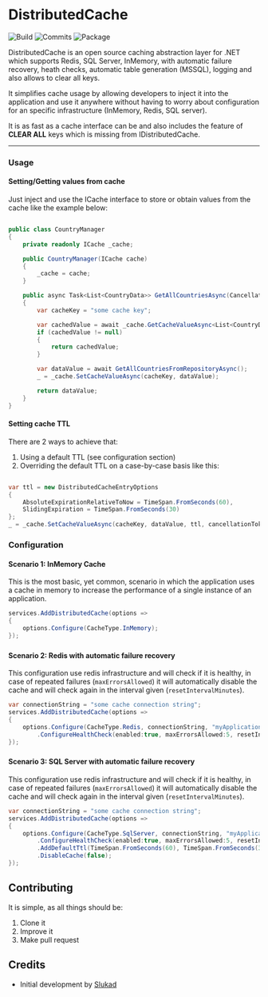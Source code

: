 # DistributedCache

![Build](https://img.shields.io/github/actions/workflow/status/Matozap/DistributedCache/build.yml?style=for-the-badge&logo=github&color=0D7EBF)
![Commits](https://img.shields.io/github/last-commit/Matozap/DistributedCache?style=for-the-badge&logo=github&color=0D7EBF)
![Package](https://img.shields.io/nuget/dt/DistributedCache?style=for-the-badge&logo=nuget&color=0D7EBF)


DistributedCache is an open source caching abstraction layer for .NET which supports Redis, SQL Server, InMemory, with automatic 
failure recovery, heath checks, automatic table generation (MSSQL), logging and also allows to clear all keys.


It simplifies cache usage by allowing developers to inject it into the application and use it anywhere
without having to worry about configuration for an specific infrastructure (InMemory, Redis, SQL server). 

It is as fast as a cache interface can be and also includes the feature of **CLEAR ALL** keys which is missing from IDistributedCache.


------------------------------

### Usage

#### Setting/Getting values from cache

Just inject and use the ICache interface to store or obtain values from the cache like the example below:

```csharp

public class CountryManager
{
    private readonly ICache _cache;

    public CountryManager(ICache cache)
    {
        _cache = cache;
    }

    public async Task<List<CountryData>> GetAllCountriesAsync(CancellationToken cancellationToken)
    {
        var cacheKey = "some cache key";

        var cachedValue = await _cache.GetCacheValueAsync<List<CountryData>>(cacheKey, cancellationToken);
        if (cachedValue != null)
        {
            return cachedValue;
        }

        var dataValue = await GetAllCountriesFromRepositoryAsync();
        _ = _cache.SetCacheValueAsync(cacheKey, dataValue);

        return dataValue;
    }
}

```

#### Setting cache TTL

There are 2 ways to achieve that:

1. Using a default TTL (see configuration section)
2. Overriding the default TTL on a case-by-case basis like this:

```csharp

var ttl = new DistributedCacheEntryOptions
{
    AbsoluteExpirationRelativeToNow = TimeSpan.FromSeconds(60),
    SlidingExpiration = TimeSpan.FromSeconds(30)
};
_ = _cache.SetCacheValueAsync(cacheKey, dataValue, ttl, cancellationToken);

```


### Configuration

#### Scenario 1: InMemory Cache 

This is the most basic, yet common, scenario in which the application uses a cache in memory to increase the performance of a single 
instance of an application.

```csharp
services.AddDistributedCache(options =>
{
    options.Configure(CacheType.InMemory);
});
```

###

#### Scenario 2: Redis with automatic failure recovery

This configuration use redis infrastructure and will check if it is healthy, in case of repeated failures (`maxErrorsAllowed`) it will automatically
disable the cache and will check again in the interval given (`resetIntervalMinutes`).

```csharp
var connectionString = "some cache connection string";
services.AddDistributedCache(options =>
{
    options.Configure(CacheType.Redis, connectionString, "myApplicationCacheInstance")
        .ConfigureHealthCheck(enabled:true, maxErrorsAllowed:5, resetIntervalMinutes:2);
});
```

###

#### Scenario 3: SQL Server with automatic failure recovery

This configuration use redis infrastructure and will check if it is healthy, in case of repeated failures (`maxErrorsAllowed`) it will automatically
disable the cache and will check again in the interval given (`resetIntervalMinutes`).

```csharp
var connectionString = "some cache connection string";
services.AddDistributedCache(options =>
{
    options.Configure(CacheType.SqlServer, connectionString, "myApplicationCacheInstance")
        .ConfigureHealthCheck(enabled:true, maxErrorsAllowed:5, resetIntervalMinutes:2)
        .AddDefaultTtl(TimeSpan.FromSeconds(60), TimeSpan.FromSeconds(30))
        .DisableCache(false);
});
```


###

## Contributing

It is simple, as all things should be:

1. Clone it
2. Improve it
3. Make pull request

## Credits

- Initial development by [Slukad](https://github.com/Slukad)
